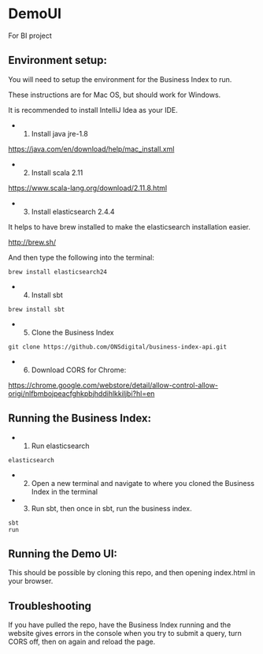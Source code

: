 # DemoUI
For BI project

## Environment setup:

You will need to setup the environment for the Business Index to run.

These instructions are for Mac OS, but should work for Windows.

It is recommended to install IntelliJ Idea as your IDE.

* 1. Install java jre-1.8

https://java.com/en/download/help/mac_install.xml

* 2. Install scala 2.11

https://www.scala-lang.org/download/2.11.8.html

* 3. Install elasticsearch 2.4.4

It helps to have brew installed to make the elasticsearch installation easier.

http://brew.sh/

And then type the following into the terminal:

```shell
brew install elasticsearch24
```

* 4. Install sbt

```shell
brew install sbt
```

* 5. Clone the Business Index

```shell
git clone https://github.com/ONSdigital/business-index-api.git
```

* 6. Download CORS for Chrome:

https://chrome.google.com/webstore/detail/allow-control-allow-origi/nlfbmbojpeacfghkpbjhddihlkkiljbi?hl=en

## Running the Business Index:

* 1. Run elasticsearch

```shell
elasticsearch
```

* 2. Open a new terminal and navigate to where you cloned the Business Index in the terminal

* 3. Run sbt, then once in sbt, run the business index.

```shell
sbt
run
```

## Running the Demo UI:

This should be possible by cloning this repo, and then opening index.html in your browser.


## Troubleshooting

If you have pulled the repo, have the Business Index running and the website gives errors in the console when you try to submit a query, turn CORS off, then on again and reload the page.

